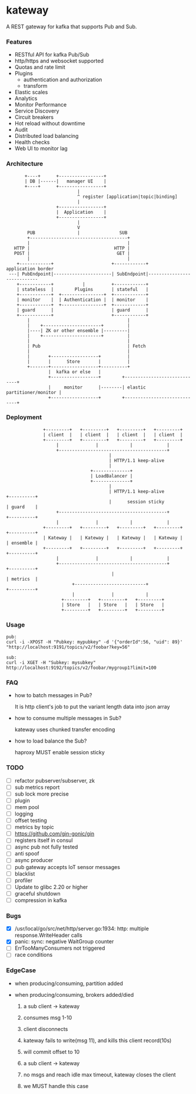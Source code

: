 # kateway

A REST gateway for kafka that supports Pub and Sub.

### Features

- RESTful API for kafka Pub/Sub
- http/https and websocket supported
- Quotas and rate limit
- Plugins
  - authentication and authorization
  - transform
- Elastic scales
- Analytics
- Monitor Performance
- Service Discovery
- Circuit breakers
- Hot reload without downtime
- Audit
- Distributed load balancing
- Health checks
- Web UI to monitor lag

### Architecture

           +----+      +-----------------+          
           | DB |------|   manager UI    |
           +----+      +-----------------+                                                  
                               |                                                           
                               ^ register [application|topic|binding]                       
                               |                                                          
                       +-----------------+                                                 
                       |  Application    |                                                
                       +-----------------+                                               
                               |                                                        
                               V                                                       
            PUB                |               SUB                                    
            +-------------------------------------+                                  
            |                                     |                                         
       HTTP |                                HTTP |                                        
       POST |                                 GET |                                       
            |                                     |                                      
        +------------+                      +------------+          application border  
     ---| PubEndpoint|----------------------| SubEndpoint|---------------------------- 
        +------------+           |          +------------+                            
        | stateless  |        Plugins       | stateful   |                           
        +------------+  +----------------+  +------------+                          
        | monitor    |  | Authentication |  | monitor    |                         
        +------------+  +----------------+  +------------+                        
        | guard      |                      | guard      |                       
        +------------+                      +------------+                      
            |                                     |    
            |    +----------------------+         |  
            |----| ZK or other ensemble |---------| 
            |    +----------------------+         |
            |                                     |    
            | Pub                                 | Fetch
            |                                     |                     
            |       +------------------+          |     
            |       |      Store       |          |    
            +-------+------------------+----------+   
                    |  kafka or else   |
                    +------------------+        +-----------------------------+
                    |     monitor      |--------| elastic partitioner/monitor |
                    +------------------+        +-----------------------------+


### Deployment

                  +---------+   +---------+   +---------+   +---------+      
                  | client  |   | client  |   | client  |   | client  |     
                  +---------+   +---------+   +---------+   +---------+    
                       |              |            |             |
                       +-----------------------------------------+        
                                           |
                                           | HTTP/1.1 keep-alive
                                           |     
                                    +--------------+
                                    | LoadBalancer |
                                    +--------------+
                                           |
                                           | HTTP/1.1 keep-alive             +----------+
                                           |      session sticky             | guard    |
                       +-----------------------------------------+           +----------+
                       |              |            |             |      
                  +---------+   +---------+   +---------+   +---------+      +----------+
                  | Kateway |   | Kateway |   | Kateway |   | Kateway |      | ensemble |
                  +---------+   +---------+   +---------+   +---------+      +----------+
                       |              |            |             |
                       +-----------------------------------------+           +----------+
                                            |                                | metrics  |
                             +---------------------------+                   +----------+
                             |              |            |             
                         +---------+   +---------+   +---------+   
                         | Store   |   | Store   |   | Store   |
                         +---------+   +---------+   +---------+   

### Usage

    pub:
    curl -i -XPOST -H "Pubkey: mypubkey" -d '{"orderId":56, "uid": 89}' "http://localhost:9191/topics/v2/foobar?key=56"

    sub:
    curl -i XGET -H "Subkey: mysubkey" http://localhost:9192/topics/v2/foobar/mygroup1?limit=100

### FAQ

- how to batch messages in Pub?

  It is http client's job to put the variant length data into json array

- how to consume multiple messages in Sub?

  kateway uses chunked transfer encoding

- how to load balance the Sub?

  haproxy MUST enable session sticky

### TODO

- [ ] refactor pubserver/subserver, zk
- [ ] sub metrics report
- [ ] sub lock more precise 
- [ ] plugin
- [ ] mem pool 
- [ ] logging
- [ ] offset testing
- [ ] metrics by topic
- [ ] https://github.com/gin-gonic/gin
- [ ] registers itself in consul
- [ ] async pub not fully tested
- [ ] anti spoof
- [ ] async producer
- [ ] pub gateway accepts IoT sensor messages
- [ ] blacklist
- [ ] profiler
- [ ] Update to glibc 2.20 or higher
- [ ] graceful shutdown
- [ ] compression in kafka

### Bugs

- [X] /usr/local/go/src/net/http/server.go:1934: http: multiple response.WriteHeader calls
- [X] panic: sync: negative WaitGroup counter
- [ ] ErrTooManyConsumers not triggered
- [ ] race conditions

### EdgeCase

- when producing/consuming, partition added
- when producing/consuming, brokers added/died

    1. a sub client -> kateway
    2. consumes msg 1-10
    3. client disconnects 
    4. kateway fails to write(msg 11), and kills this client record(10s)
    5. will commit offset to 10

    1. a sub client -> kateway
    2. no msgs and reach idle max timeout, kateway closes the client
    3. we MUST handle this case

